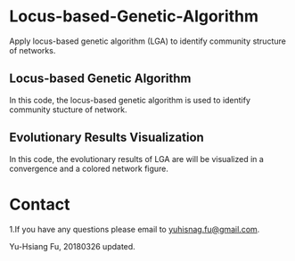# Locus-based-Genetic-Algorithm
Apply locus-based genetic algorithm (LGA) to identify community structure of networks.

## Locus-based Genetic Algorithm
In this code, the locus-based genetic algorithm is used to identify community stucture of network.<br />

## Evolutionary Results Visualization
In this code, the evolutionary results of LGA are will be visualized in a convergence and a colored network figure.<br />

# Contact
1.If you have any questions please email to yuhisnag.fu@gmail.com.<br />

Yu-Hsiang Fu, 20180326 updated.
